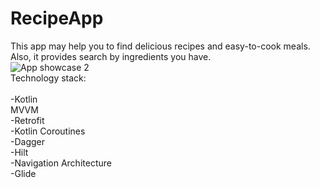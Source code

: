 
# RecipeApp
This app may help you to find delicious recipes and easy-to-cook meals. Also, it provides search by ingredients you have. 
<br>
![App showcase 2](https://user-images.githubusercontent.com/48877709/125210272-64978700-e2a7-11eb-899f-da03df73be4e.png)
<br>
Technology stack:
<br>
<br>
-Kotlin
<br>
MVVM
<br>
-Retrofit
<br>
-Kotlin Coroutines
<br>
-Dagger
<br>
-Hilt
<br>
-Navigation Architecture
<br>
-Glide
